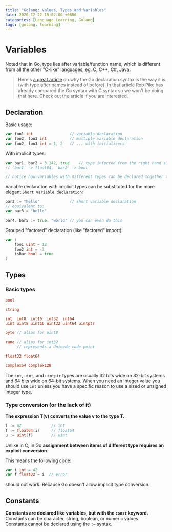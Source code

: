 ```yaml
---
title: "Golang: Values, Types and Variables"
date: 2020-12-22 15:02:00 +0800
categories: [Language Learning, Golang]
tags: [golang, learning]
---
```


# Variables

Noted that in Go, type lies after variable/function name, which is different from all the
other "C-like" languages, eg. C, C++, C#, Java.

> Here's [a great article](https://blog.golang.org/declaration-syntax) on why the Go
> declaration syntax is the way it is (with type after names instead of before).
> In that article Rob Pike has already compared the Go syntax with C syntax so
> we won't be doing that here. Check out the article if you are interested.

## Declaration

Basic usage:
```go
var foo1 int                // variable declaration
var foo2, foo3 int          // multiple variable declaration
var foo2, foo3 int = 1, 2   // ... with initializers
```

With implicit types:
```go
var bar1, bar2 = 3.142, true    // type inferred from the right hand side
// `bar1` -> float64, `bar2` -> bool

// notice how variables with different types can be declared together this way.
```

Variable declaration with implicit types can be substituted for the more elegant
`Short variable declaration`:
```go
bar3 := "hello"             // short variable declaration
// equivalent to:
var bar3 = "hello"

bar4, bar5 := true, "world" // you can even do this
```

Grouped "factored" declaration (like "factored" import):
```go
var (
    foo1 uint = 12
    foo2 int = -3
    isBar bool = true
)
```

## Types

### Basic types
```go
bool

string

int  int8  int16  int32  int64
uint uint8 uint16 uint32 uint64 uintptr

byte // alias for uint8

rune // alias for int32
     // represents a Unicode code point

float32 float64

complex64 complex128
```
The `int`, `uint`, and `uintptr` types are usually 32 bits wide on 32-bit systems and 64 bits wide on 64-bit systems. When you need an integer value you should use `int` unless you have a specific reason to use a sized or unsigned integer type.

### Type conversion (or the lack of it)
__The expression T(v) converts the value v to the type T.__
```go
i := 42             // int
f := float64(i)     // float64
u := uint(f)        // uint
```
Unlike in C,
in Go __assignment between items of different type requires an explicit conversion__.

This means the following code:
```go
var i int = 42
var f float32 = i  // error
```
should not work. Because Go doesn't allow implicit type conversion.

## Constants
__Constants are declared like variables, but with the `const` keyword.__  
Constants can be character, string, boolean, or numeric values.  
Constants cannot be declared using the `:=` syntax.  

